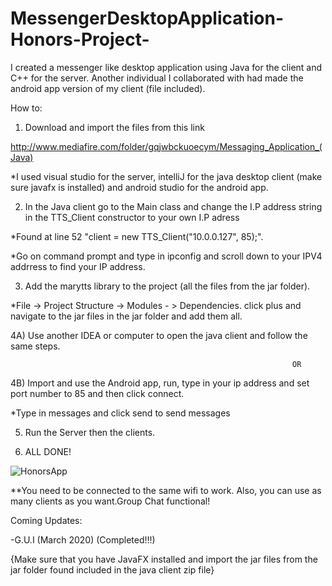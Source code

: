 # MessengerDesktopApplication-Honors-Project-
I created a messenger like desktop application using Java for the client and C++ for the server. Another individual I collaborated with had made the  android app version of my client (file included).

How to:
1) Download and import the files from this link

http://www.mediafire.com/folder/gqjwbckuoecym/Messaging_Application_(Java)

*I used visual studio for the server, intelliJ for the java desktop client (make sure javafx is installed) and android studio for the android app.

2) In the Java client go to the Main class and change the I.P address string in the TTS_Client constructor to your own I.P adress 

*Found at line 52 "client = new TTS_Client("10.0.0.127", 85);".

*Go on command prompt and type in ipconfig and scroll down to your IPV4 addrress to find your IP address.

3) Add the marytts library to the project (all the files from the jar folder).

*File -> Project Structure -> Modules - > Dependencies. click plus and navigate to the jar files in the jar folder and add them all.

4A) Use another IDEA or computer to open the java client and follow the same steps.

                                                                   OR
4B) Import and use the Android app, run, type in your ip address and set port number to 85 and then click connect.

*Type in messages and click send to send messages

5) Run the Server then the clients.

6) ALL DONE!

![HonorsApp](https://user-images.githubusercontent.com/55858312/78512369-c38f5780-7758-11ea-9f51-4dc8e596b82f.PNG)


**You need to be connected to the same wifi to work. Also, you can use as many clients as you want.Group Chat functional!

Coming Updates:

-G.U.I (March 2020) (Completed!!!)

{Make sure that you have JavaFX installed and import the jar files from the jar folder found included in the java client zip file}
